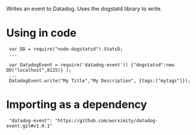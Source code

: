 Writes an event to Datadog. Uses the dogstatd library to write. 

# Using in code
    
     var DD = require("node-dogstatsd").StatsD;
     ...
     
     var DatadogEvent = require('datadog-event')( {"dogstatsd":new DD("localhost",8125)} );
     ...
     DatadogEvent.write("My Title","My Description", {tags:["mytags"]});

# Importing as a dependency

     "datadog-event": "https://github.com/worximity/datadog-event.git#v1.0.1"






